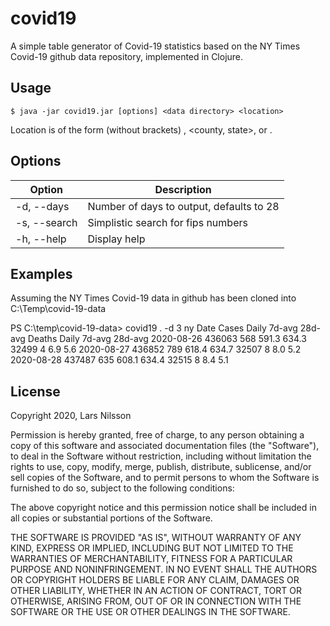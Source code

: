 # covid19

A simple table generator of Covid-19 statistics based on the NY Times Covid-19 github data repository, implemented in Clojure.

## Usage

    $ java -jar covid19.jar [options] <data directory> <location>

Location is of the form (without brackets) <state>, <county, state>, or <fips number>.

## Options

Option | Description
-------|------------
-d, --days <n> | Number of days to output, defaults to 28
-s, --search <string> | Simplistic search for fips numbers
-h, --help | Display help

## Examples

Assuming the NY Times Covid-19 data in github has been cloned into C:\Temp\covid-19-data

PS C:\temp\covid-19-data> covid19 . -d 3 ny
Date           Cases     Daily    7d-avg   28d-avg    Deaths     Daily    7d-avg   28d-avg
2020-08-26    436063       568     591.3     634.3     32499         4       6.9       5.6
2020-08-27    436852       789     618.4     634.7     32507         8       8.0       5.2
2020-08-28    437487       635     608.1     634.4     32515         8       8.4       5.1

## License

Copyright 2020, Lars Nilsson

Permission is hereby granted, free of charge, to any person obtaining a copy of this software and associated documentation files (the "Software"), to deal in the Software without restriction, including without limitation the rights to use, copy, modify, merge, publish, distribute, sublicense, and/or sell copies of the Software, and to permit persons to whom the Software is furnished to do so, subject to the following conditions:

The above copyright notice and this permission notice shall be included in all copies or substantial portions of the Software.

THE SOFTWARE IS PROVIDED "AS IS", WITHOUT WARRANTY OF ANY KIND, EXPRESS OR IMPLIED, INCLUDING BUT NOT LIMITED TO THE WARRANTIES OF MERCHANTABILITY, FITNESS FOR A PARTICULAR PURPOSE AND NONINFRINGEMENT. IN NO EVENT SHALL THE AUTHORS OR COPYRIGHT HOLDERS BE LIABLE FOR ANY CLAIM, DAMAGES OR OTHER LIABILITY, WHETHER IN AN ACTION OF CONTRACT, TORT OR OTHERWISE, ARISING FROM, OUT OF OR IN CONNECTION WITH THE SOFTWARE OR THE USE OR OTHER DEALINGS IN THE SOFTWARE.